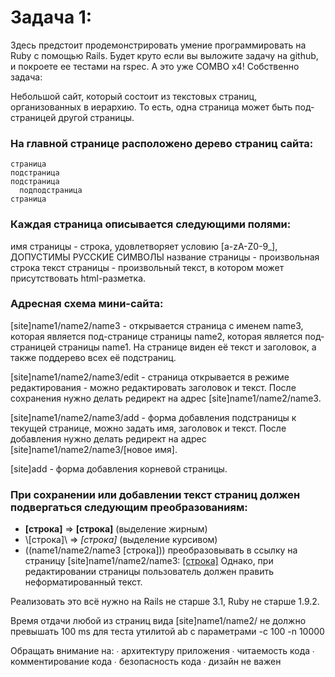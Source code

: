 # Задача 1:

Здесь предстоит продемонстрировать умение программировать на Ruby с помощью Rails.
Будет круто если вы выложите задачу на github, и покроете ее тестами на rspec. А это уже COMBO x4!
Собственно задача:

Небольшой сайт, который состоит из текстовых страниц, организованных в иерархию. То есть, одна страница может быть под-страницей другой страницы.

### На главной странице расположено дерево страниц сайта:

```
страница
подстраница
подстраница
  подподстраница
страница
```

### Каждая страница описывается следующими полями:
имя страницы - строка, удовлетворяет условию [a-zA-Z0-9_], ДОПУСТИМЫ РУССКИЕ СИМВОЛЫ
название страницы - произвольная строка
текст страницы - произвольный текст, в котором может присутствовать
html-разметка.

### Адресная схема мини-сайта:

[site]name1/name2/name3 - открывается страница с именем name3, которая является под-странице страницы name2, которая является под-страницей страницы name1. На странице виден её текст и заголовок, а также поддерево всех её подстраниц.

[site]name1/name2/name3/edit - страница открывается в режиме редактирования - можно редактировать заголовок и текст. После сохранения нужно делать редирект на адрес [site]name1/name2/name3.

[site]name1/name2/name3/add - форма добавления подстраницы к текущей странице, можно задать имя, заголовок и текст. После добавления нужно делать редирект на адрес [site]name1/name2/name3/[новое имя].

[site]add - форма добавления корневой страницы.

### При сохранении или добавлении текст страниц должен подвергаться следующим преобразованиям:
- **[строка]** => <b>[строка]</b> (выделение жирным)
- \\[строка]\\ => <i>[строка]</i> (выделение курсивом)
- ((name1/name2/name3 [строка])) преобразовывать в ссылку на страницу [site]name1/name2/name3: <a href="[site]name1/name2/name3">[строка]</a> Однако, при редактировании страницы пользователь должен править неформатированный текст.

Реализовать это всё нужно на Rails не старше 3.1, Ruby не старше 1.9.2.

Время отдачи любой из страниц вида [site]name1/name2/ не должно превышать 100 ms  для теста утилитой ab c параметрами -с 100 -n 10000

Обращать внимание на:
∙  архитектуру приложения
∙  читаемость кода
∙  комментирование кода
∙  безопасность кода
∙  дизайн не важен